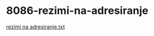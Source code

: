 # 8086-rezimi-na-adresiranje
[rezimi na adresiranje.txt](https://github.com/user-attachments/files/16115188/rezimi.na.adresiranje.txt)
